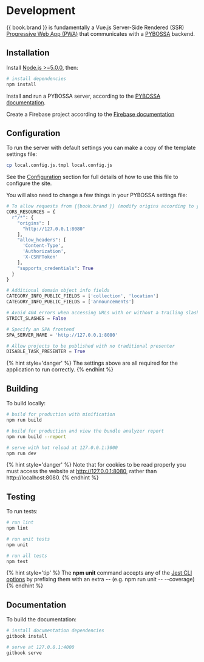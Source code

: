 # Development

{{ book.brand }} is fundamentally a Vue.js Server-Side Rendered (SSR) [Progressive Web App (PWA)](https://developers.google.com/web/progressive-web-apps/) that communicates with a [PYBOSSA](https://github.com/Scifabric/pybossa) backend.

## Installation

Install [Node.js >=5.0.0](https://nodejs.org/en/), then:

``` bash
# install dependencies
npm install
```

Install and run a PYBOSSA server, according to the [PYBOSSA documentation](http://docs.pybossa.com/en/latest/).

Create a Firebase project according to the [Firebase documentation](https://firebase.google.com/docs/web/setup)

## Configuration

To run the server with default settings you can make a copy of the template settings file:

``` bash
cp local.config.js.tmpl local.config.js
```

See the [Configuration](configuration.md) section for full details of how to use this file to configure the site.

You will also need to change a few things in your PYBOSSA settings file:

``` python
# To allow requests from {{book.brand }} (modify origins according to your environment)
CORS_RESOURCES = {
  r"/*": {
    "origins": [
      "http://127.0.0.1:8080"
    ],
    "allow_headers": [
      'Content-Type',
      'Authorization',
      'X-CSRFToken'
    ],
    "supports_credentials": True
  }
}

# Additional domain object info fields
CATEGORY_INFO_PUBLIC_FIELDS = ['collection', 'location']
CATEGORY_INFO_PUBLIC_FIELDS = ['announcements']

# Avoid 404 errors when accessing URLs with or without a trailing slash
STRICT_SLASHES = False

# Specify an SPA frontend
SPA_SERVER_NAME = 'http://127.0.0.1:8080'

# Allow projects to be published with no traditional presenter
DISABLE_TASK_PRESENTER = True
```

{% hint style='danger' %}
The settings above are all required for the application to run correctly.
{% endhint %}

## Building

To build locally:

``` bash
# build for production with minification
npm run build

# build for production and view the bundle analyzer report
npm run build --report

# serve with hot reload at 127.0.0.1:3000
npm run dev
```

{% hint style='danger' %}
Note that for cookies to be read properly you must access the website at http://127.0.0.1:8080, rather than http://localhost:8080.
{% endhint %}

## Testing

To run tests:

``` bash
# run lint
npm lint

# run unit tests
npm unit

# run all tests
npm test
```

{% hint style='tip' %}
The **npm unit** command accepts any of the [Jest CLI options](https://facebook.github.io/jest/docs/en/cli.html#options) by prefixing them with an extra **--** (e.g. npm run unit -- --coverage)
{% endhint %}

## Documentation

To build the documentation:

``` bash
# install documentation dependencies
gitbook install

# serve at 127.0.0.1:4000
gitbook serve
```
